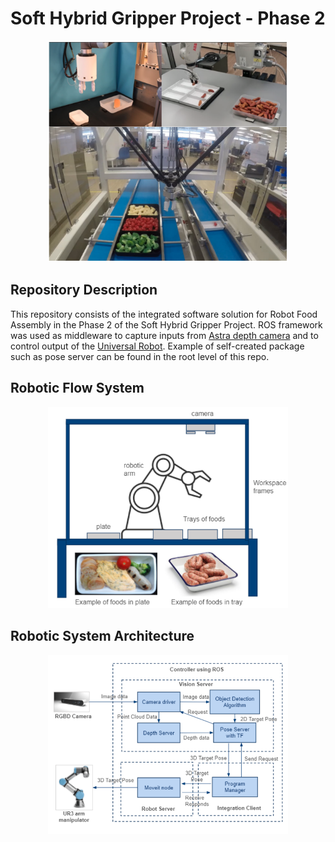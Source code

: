 # Soft Hybrid Gripper Project - Phase 2

<p align="center"><img src="readme_pics/pic1.png" width="384"\></p>

## Repository Description
This repository consists of the integrated software solution for Robot Food Assembly in the Phase 2 of the Soft Hybrid Gripper Project. ROS framework was used as middleware to capture inputs from [Astra depth camera](http://wiki.ros.org/astra_camera) and to control output of the [Universal Robot](https://github.com/UniversalRobots/Universal_Robots_ROS_Driver). Example of self-created package such as pose server can be found in the root level of this repo. 

## Robotic Flow System 
<p align="center"><img src="readme_pics/pic2.png" width="384"\></p>

## Robotic System Architecture
<p align="center"><img src="readme_pics/pic3.png" width="384"\></p>


